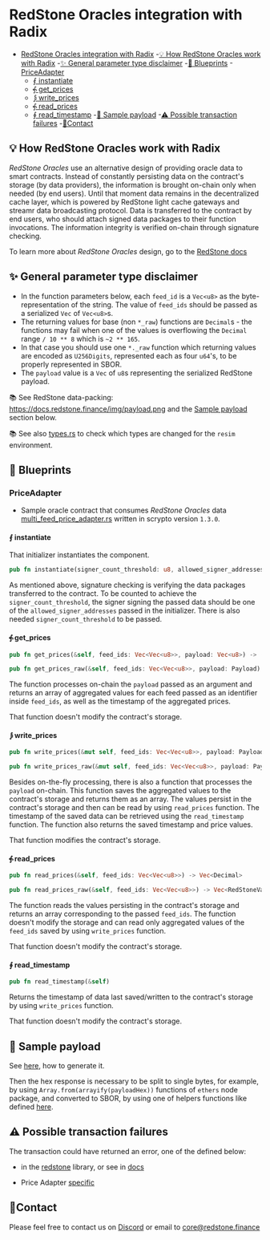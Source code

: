 # RedStone Oracles integration with Radix

<!-- TOC -->

- [RedStone Oracles integration with Radix](#redstone-oracles-integration-with-radix)
  -[💡 How RedStone Oracles work with Radix](#-how-redstone-oracles-work-with-radix)
  -[✨ General parameter type disclaimer](#-general-parameter-type-disclaimer)
  -[📄 Blueprints](#-blueprints)
  -[PriceAdapter](#priceadapter)
  - [⨐ instantiate](#-instantiate)
  - [⨗ get_prices](#-get_prices)
  - [⨒ write_prices](#-write_prices)
  - [⨗ read_prices](#-read_prices)
  - [∮ read_timestamp](#-read_timestamp)
      -[📖 Sample payload](#-sample-payload)
      -[⚠ Possible transaction failures](#-possible-transaction-failures)
      -[🙋‍Contact](#contact)

<!-- TOC -->

## 💡 How RedStone Oracles work with Radix

_RedStone Oracles_ use an alternative design of providing oracle data to smart contracts. Instead of constantly
persisting data on the contract's storage (by data providers), the information is brought on-chain only when needed
(by end users).
Until that moment data remains in the decentralized cache layer, which is powered by RedStone light cache gateways and
streamr data broadcasting protocol. Data is transferred to the contract by end users, who should attach signed data
packages to their function invocations. The information integrity is verified on-chain through signature checking.

To learn more about _RedStone Oracles_ design, go to
the [RedStone docs](https://docs.redstone.finance/docs/introduction)

## ✨ General parameter type disclaimer

* In the function parameters below, each `feed_id` is a `Vec<u8>` as the byte-representation of the string.
  The value of `feed_ids` should be passed as a serialized `Vec` of `Vec<u8>`s.
* The returning values for base (non `*_raw`) functions are `Decimal`s -
  the functions may fail when one of the values is overflowing the `Decimal` range `/ 10 ** 8` which is `~2 ** 165`.
* In that case you should use one `*._raw` function which returning values are encoded as `U256Digits`,
  represented each as four `u64`'s, to be properly represented in SBOR.
* The `payload` value is a `Vec` of `u8`s representing the serialized RedStone payload.

📚 See RedStone data-packing: https://docs.redstone.finance/img/payload.png and the [Sample payload](#-sample-payload)
section below.

📚 See also [types.rs](../../common/src/types.rs) to check which types are changed for the `resim` environment.

## 📄 Blueprints

### PriceAdapter

- Sample oracle contract that consumes _RedStone Oracles_ data
[multi_feed_price_adapter.rs](src/multi_feed_price_adapter.rs) written in scrypto version `1.3.0`.

#### ⨐ instantiate

That initializer instantiates the component.

```rust
pub fn instantiate(signer_count_threshold: u8, allowed_signer_addresses: Signers) -> Global<PriceAdapter>;
```

As mentioned above, signature checking is verifying the data packages transferred to the contract.
To be counted to achieve the `signer_count_threshold`, the signer signing the passed data
should be one of the `allowed_signer_addresses` passed in the initializer.
There is also needed `signer_count_threshold` to be passed.

#### ⨗ get_prices

```rust
pub fn get_prices(&self, feed_ids: Vec<Vec<u8>>, payload: Vec<u8>) -> (u64, Vec<Decimal>)

pub fn get_prices_raw(&self, feed_ids: Vec<Vec<u8>>, payload: Payload) -> (u64, Vec<RedStoneValue>)
```

The function processes on-chain the `payload` passed as an argument
and returns an array of aggregated values for each feed passed as an identifier inside `feed_ids`,
as well as the timestamp of the aggregated prices.

That function doesn't modify the contract's storage.

#### ⨒ write_prices

```rust
pub fn write_prices(&mut self, feed_ids: Vec<Vec<u8>>, payload: Payload) -> (u64, Vec<Decimal>)

pub fn write_prices_raw(&mut self, feed_ids: Vec<Vec<u8>>, payload: Payload) -> (u64, Vec<RedStoneValue>)
```

Besides on-the-fly processing, there is also a function that processes the `payload` on-chain.
This function saves the aggregated values to the contract's storage and returns them as an array.
The values persist in the contract's storage and then can be read by using `read_prices` function.
The timestamp of the saved data can be retrieved using the `read_timestamp` function.
The function also returns the saved timestamp and price values.

That function modifies the contract's storage.

#### ⨗ read_prices

```rust
pub fn read_prices(&self, feed_ids: Vec<Vec<u8>>) -> Vec<Decimal>

pub fn read_prices_raw(&self, feed_ids: Vec<Vec<u8>>) -> Vec<RedStoneValue>
```

The function reads the values persisting in the contract's storage and returns an array corresponding to the
passed `feed_ids`.
The function doesn't modify the storage and can read only aggregated values of the `feed_ids` saved by
using `write_prices` function.

That function doesn't modify the contract's storage.

#### ∮ read_timestamp

```rust
pub fn read_timestamp(&self)
```

Returns the timestamp of data last saved/written to the contract's storage by using `write_prices` function.

That function doesn't modify the contract's storage.

## 📖 Sample payload

See [here](../../README.md#preparing-sample-data), how to generate it.

Then the hex response is necessary to be split to single bytes, for example, by using `Array.from(arrayify(payloadHex))`
functions of `ethers` node package, and converted to SBOR, by using one of helpers functions like
defined [here](../../../src/radix/utils.ts).

## ⚠ Possible transaction failures

The transaction could have returned an error, one of the defined below:

- in the [redstone](../../rust-sdk/src/network/error.rs) library, or see
  in [docs](https://docs.redstone.finance/rust/redstone/crypto_secp256k1,network_radix/redstone/network/error/enum.Error.html)

- Price Adapter [specific](r_error.rs)

## 🙋‍Contact

Please feel free to contact us on [Discord](https://redstone.finance/discord) or email to core@redstone.finance
